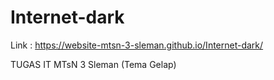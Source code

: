 # Internet-dark

Link : https://website-mtsn-3-sleman.github.io/Internet-dark/

TUGAS IT MTsN 3 Sleman (Tema Gelap)

